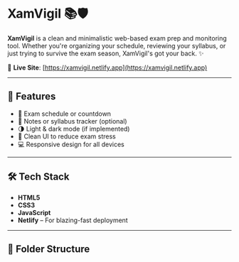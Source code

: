 # XamVigil 📚🛡️

**XamVigil** is a clean and minimalistic web-based exam prep and monitoring tool. Whether you're organizing your schedule, reviewing your syllabus, or just trying to survive the exam season, XamVigil's got your back. ✨

🔗 **Live Site**: [https://xamvigil.netlify.app](https://xamvigil.netlify.app)

---

## 🚀 Features

- 📅 Exam schedule or countdown
- 📝 Notes or syllabus tracker (optional)
- 🌗 Light & dark mode (if implemented)
- 🧘 Clean UI to reduce exam stress
- 💻 Responsive design for all devices

---

## 🛠️ Tech Stack

- **HTML5**
- **CSS3**
- **JavaScript**
- **Netlify** – For blazing-fast deployment

---

## 📁 Folder Structure

